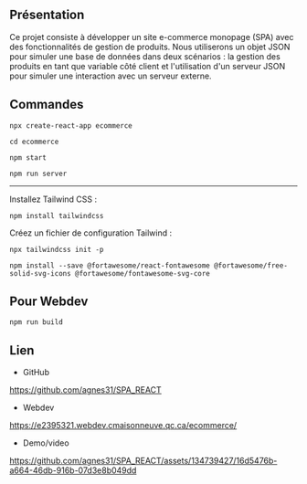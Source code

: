 ## Présentation 

Ce projet consiste à développer un site e-commerce monopage (SPA) avec des fonctionnalités de gestion de produits. Nous utiliserons un objet JSON pour simuler une base de données dans deux scénarios : la gestion des produits en tant que variable côté client et l'utilisation d'un serveur JSON pour simuler une interaction avec un serveur externe.


## Commandes

```
npx create-react-app ecommerce
```
```
cd ecommerce
```
```
npm start
```

```
npm run server
```

---

Installez Tailwind CSS :

```
npm install tailwindcss
```

Créez un fichier de configuration Tailwind :

```
npx tailwindcss init -p     
```
```
npm install --save @fortawesome/react-fontawesome @fortawesome/free-solid-svg-icons @fortawesome/fontawesome-svg-core
```


## Pour Webdev
```
npm run build
```

## Lien 

- GitHub

https://github.com/agnes31/SPA_REACT


- Webdev

https://e2395321.webdev.cmaisonneuve.qc.ca/ecommerce/

- Demo/video



https://github.com/agnes31/SPA_REACT/assets/134739427/16d5476b-a664-46db-916b-07d3e8b049dd


